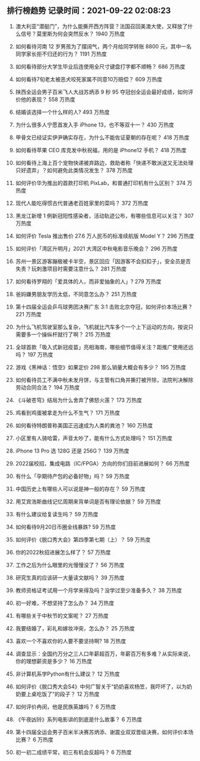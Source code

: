 
## 排行榜趋势 记录时间：2021-09-22 02:08:23
  
  1. 澳大利亚“潜艇门”，为什么能撕开西方阵营？法国召回美澳大使，又释放了什么信号？莫里斯为何会突然反水？ 1940 万热度
    
  2. 如何看待河南 12 岁男孩为了摆阔气，两个月给同学转账 8800 元，其中一名同学家长拒不归还的行为？ 1191 万热度
    
  3. 如何看待部分大学生毕业后连使用全尺寸键盘打字都不顺畅？ 686 万热度
    
  4. 如何看待7旬老太被恶犬咬死家属不同意10万赔偿？ 609 万热度
    
  5. 陕西全运会男子百米飞人大战苏炳添 9 秒 95 夺冠创全运会最好成绩，如何评价他的表现？ 558 万热度
    
  6. 结婚该选择一个什么样的人? 493 万热度
    
  7. 为什么很多人宁愿首发入手 iPhone 13，也不等双十一？ 430 万热度
    
  8. 甲骨文已经证实伊尹确实存在，为什么不能佐证夏朝的存在呢？ 418 万热度
    
  9. 如何看待苹果 CEO 库克发中秋祝福，用的是 iPhone12 手机？ 418 万热度
    
  10. 如何看待上海上百个宠物快递被弃路边，救助者称「快递不敢派送又无法处理只好遗弃」？如何避免此类情况发生？ 378 万热度
    
  11. 如何评价华为推出的首款打印机 PixLab，和普通打印机有什么区别？ 374 万热度
    
  12. 现代人能吃得惯古代普通老百姓家里的菜吗？ 372 万热度
    
  13. 黑龙江新增 1 例新冠阳性感染者，活动轨迹公布，有哪些信息可以关注？ 307 万热度
    
  14. 如何评价 Tesla 推出售价 27.6 万人民币的标准续航版 Model Y？ 296 万热度
    
  15. 如何评价「湾区升明月」2021 大湾区中秋电影音乐晚会？ 296 万热度
    
  16. 苏州一景区游客蹦极被卡半空，景区回应「因游客不会扣扣子」，安全员是否失责？玩刺激项目时需要注意什么？ 281 万热度
    
  17. 如何看待罗翔的「爱具体的人，而非爱抽象的人」? 279 万热度
    
  18. 爸妈嫌男朋友学历太低，不同意怎么办？ 251 万热度
    
  19. 第十四届全运会乒乓球男团决赛广东 3:1 击败北京夺冠，如何评价本场比赛？ 221 万热度
    
  20. 为什么飞机驾驶室那么复杂，飞机就比汽车多个一个上下运动的方向，按说只需要多一个操纵杆就行了啊？ 215 万热度
    
  21. 全球首款「吸入式新冠疫苗」亮相海南，哪些细节值得关注？距推广使用还远吗？ 197 万热度
    
  22. 游戏《黑神话：悟空》如果定价 298 那么销量大概会有多少？ 195 万热度
    
  23. 如何看待员工不满中秋未发月饼，与主管有口角并撕打被开除，法院判决解除劳动合同合法？ 194 万热度
    
  24. 《斗破苍穹》结局为什么舍弃了佛怒火莲？ 173 万热度
    
  25. 鸡看到鸡蛋被拿走为什么不生气？ 171 万热度
    
  26. 如何看待特朗普称美国正迅速成为人类的粪池？ 160 万热度
    
  27. 小区里有人骑哈雷，声音太吵了，能有什么方式处理吗？ 151 万热度
    
  28. iPhone 13 Pro 选 128G 还是 256G？ 139 万热度
    
  29. 2022届校招，集成电路（IC/FPGA）方向的你们目前进展如何？ 66 万热度
    
  30. 有什么「孕期待产包的必备好物」吗？ 59 万热度
    
  31. 中国历史上有哪些人可以说是神一般的存在？ 59 万热度
    
  32. 用艾宾浩斯曲线记忆周期来背单词是否有理论依据？ 59 万热度
    
  33. 有什么建议给复读生吗？ 59 万热度
    
  34. 如何看待9月20日币圈全线暴跌? 59 万热度
    
  35. 如何评价《脱口秀大会》第四季第七期（上）？ 59 万热度
    
  36. 你的2022秋招进展怎么样了？ 57 万热度
    
  37. 工作之后为什么眼里的光慢慢没了？ 56 万热度
    
  38. 研究生真的应该研一大量读文献吗？ 39 万热度
    
  39. 教师资格证考试用一个月学来得及吗？没学过至少准备多久？ 38 万热度
    
  40. 初一好难，不想坚持了怎么办？ 34 万热度
    
  41. 有哪些关于中秋节的文案呢？ 27 万热度
    
  42. 我要结婚了，彩礼和嫁妆冲突，怎么办？ 25 万热度
    
  43. 喜欢一个不喜欢你的人要不要坚持啊? 18 万热度
    
  44. 调查显示：全国约万分之三人口年薪超百万，年薪百万有多难？从实际来说，你的理想薪资是多少？ 16 万热度
    
  45. 非计算机系学Python有什么建议？ 12 万热度
    
  46. 如何评价《脱口秀大会S4》中何广智关于“奶奶喜欢杨笠，我吓坏了，以为奶奶要上桌吃饭了”的段子？ 12 万热度
    
  47. 如何评价冉闵，他是民族英雄吗？ 6 万热度
    
  48. 《午夜凶铃》系列电影讲的到底是什么故事？ 6 万热度
    
  49. 第十四届全运会男子百米半决赛苏炳添、谢震业双双晋级决赛，如何评价本场比赛？ 6 万热度
    
  50. 初一初二成绩平常，初三有机会反超吗？ 6 万热度
    